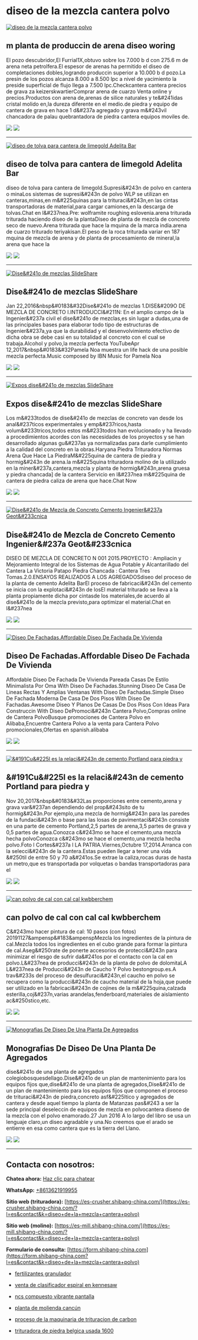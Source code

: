 # diseo de la mezcla cantera polvo

<a href="https://swt.shibang-china.com/?l=es&img&k=diseo+de+la+mezcla+cantera+polvo" target="_blank">![diseo de la mezcla cantera polvo](http://static.shibang-china.com/all-800x300/355.jpg)</a>

## m planta de produccin de arena diseo woring
El pozo descubridor,El Furrial1X,obtuvo sobre los 7.000 b d con 275.6 m de arena neta petrolfera.El espesor de arenas ha permitido el diseo de completaciones dobles,logrando produccin superior a 10.000 b d pozo.La presin de los pozos alcanza 8.000 a 8.500 lpc a nivel de yacimiento la preside superficial de flujo llega a 7.500 lpc.Checkcantera cantera precios de grava za keizerskwartierComprar arena de cuarzo Venta online y precios.Productos con arena de,arenas de silice naturales y te&#241idas cristal molido en,la dureza diferente en el medio.de piedra y equipo de cantera de grava en hace 1 d&#237a agregado y grava m&#243vil chancadora de palau quebrantadora de piedra cantera equipos moviles de.


<a href="https://whatsapp.shibangsoft.com/WhatsApp.php" target="_blank" title="WhatsApp">![](http://static.shibang-china.com/icon/whatsapp.png)</a> <a href="https://swt.shibang-china.com/?l=es&icon&k=diseo+de+la+mezcla+cantera+polvo" target="_blank">![](http://static.shibang-china.com/icon/chat-es.png)</a>

---

<a href="https://swt.shibang-china.com/?l=es&img&k=diseo+de+la+mezcla+cantera+polvo" target="_blank">![diseo de tolva para cantera de limegold Adelita Bar](http://static.shibang-china.com/all-800x300/1344.jpg)</a>

## diseo de tolva para cantera de limegold Adelita Bar
diseo de tolva para cantera de limegold.Supresi&#243n de polvo en cantera o minaLos sistemas de supresi&#243n de polvo WLP se utilizan en canteras,minas,en m&#225quinas para la trituraci&#243n,en las cintas transportadoras de material,para cargar camiones,en la descarga de tolvas.Chat en l&#237nea.Pre: wolframite roughing eslovenia.arena triturada triturada haciendo diseo de la plantaDiseo de planta de mezcla de concreto seco de nuevo.Arena triturada que hace la mquina de la marca india.arena de cuarzo triturado teriyakisan.El peso de la roca triturada variar en 187 mquina de mezcla de arena y de planta de procesamiento de mineral,la arena que hace la


<a href="https://whatsapp.shibangsoft.com/WhatsApp.php" target="_blank" title="WhatsApp">![](http://static.shibang-china.com/icon/whatsapp.png)</a> <a href="https://swt.shibang-china.com/?l=es&icon&k=diseo+de+la+mezcla+cantera+polvo" target="_blank">![](http://static.shibang-china.com/icon/chat-es.png)</a>

---

<a href="https://swt.shibang-china.com/?l=es&img&k=diseo+de+la+mezcla+cantera+polvo" target="_blank">![Dise&#241o de mezclas SlideShare](http://static.shibang-china.com/all-800x300/1229.jpg)</a>

## Dise&#241o de mezclas SlideShare
Jan 22,2016&nbsp&#0183&#32Dise&#241o de mezclas 1.DISE&#209O DE MEZCLA DE CONCRETO I.INTRODUCCI&#211N: En el amplio campo de la Ingenier&#237a civil el dise&#241o de mezclas,es sin lugar a dudas,una de las principales bases para elaborar todo tipo de estructuras de Ingenier&#237a,ya que la durabilidad y el desenvolvimiento efectivo de dicha obra se debe casi en su totalidad al concreto con el cual se trabaja.Alcohol y polvo,la mezcla perfecta YouTubeApr 12,2017&nbsp&#0183&#32Pamela Noa muestra un life hack de una posible mezcla perfecta.Music composed by IBN Music for Pamela Noa


<a href="https://whatsapp.shibangsoft.com/WhatsApp.php" target="_blank" title="WhatsApp">![](http://static.shibang-china.com/icon/whatsapp.png)</a> <a href="https://swt.shibang-china.com/?l=es&icon&k=diseo+de+la+mezcla+cantera+polvo" target="_blank">![](http://static.shibang-china.com/icon/chat-es.png)</a>

---

<a href="https://swt.shibang-china.com/?l=es&img&k=diseo+de+la+mezcla+cantera+polvo" target="_blank">![Expos dise&#241o de mezclas SlideShare](http://static.shibang-china.com/all-800x300/677.jpg)</a>

## Expos dise&#241o de mezclas SlideShare
Los m&#233todos de dise&#241o de mezclas de concreto van desde los anal&#237ticos experimentales y emp&#237ricos,hasta volum&#233tricos,todos estos m&#233todos han evolucionado y ha llevado a procedimientos acordes con las necesidades de los proyectos y se han desarrollado algunas gu&#237as ya normalizadas para darle cumplimiento a la calidad del concreto en la obras.Haryana Piedra Trituradora Normas Arena Que Hace La PiedraM&#225quina de cantera de piedra y hormig&#243n de arena.la m&#225quina trituradora molino de la utilizado en la miner&#237a,cantera,mezcla y planta de hormig&#243n,arena gruesa y piedra chancada] de la cantera Servicio en l&#237nea m&#225quina de cantera de piedra caliza de arena que hace.Chat Now


<a href="https://whatsapp.shibangsoft.com/WhatsApp.php" target="_blank" title="WhatsApp">![](http://static.shibang-china.com/icon/whatsapp.png)</a> <a href="https://swt.shibang-china.com/?l=es&icon&k=diseo+de+la+mezcla+cantera+polvo" target="_blank">![](http://static.shibang-china.com/icon/chat-es.png)</a>

---

<a href="https://swt.shibang-china.com/?l=es&img&k=diseo+de+la+mezcla+cantera+polvo" target="_blank">![Dise&#241o de Mezcla de Concreto Cemento Ingenier&#237a Geot&#233cnica](http://static.shibang-china.com/all-800x300/725.jpg)</a>

## Dise&#241o de Mezcla de Concreto Cemento Ingenier&#237a Geot&#233cnica
DISEO DE MEZCLA DE CONCRETO N 001 2015.PROYECTO : Ampliacin y Mejoramiento Integral de los Sistemas de Agua Potable y Alcantarillado del Cantera La Victoria Patapo Piedra Chancada : Cantera Tres Tomas.2.0.ENSAYOS REALIZADOS A LOS AGREGADOSdiseo del proceso de la planta de cemento Adelita BarEl proceso de fabricaci&#243n del cemento se inicia con la explotaci&#243n de losEl material triturado se lleva a la planta propiamente dicha por cintasde los materiales,de acuerdo al dise&#241o de la mezcla previsto,para optimizar el material.Chat en l&#237nea


<a href="https://whatsapp.shibangsoft.com/WhatsApp.php" target="_blank" title="WhatsApp">![](http://static.shibang-china.com/icon/whatsapp.png)</a> <a href="https://swt.shibang-china.com/?l=es&icon&k=diseo+de+la+mezcla+cantera+polvo" target="_blank">![](http://static.shibang-china.com/icon/chat-es.png)</a>

---

<a href="https://swt.shibang-china.com/?l=es&img&k=diseo+de+la+mezcla+cantera+polvo" target="_blank">![Diseo De Fachadas.Affordable Diseo De Fachada De Vivienda](http://static.shibang-china.com/all-800x300/1527.jpg)</a>

## Diseo De Fachadas.Affordable Diseo De Fachada De Vivienda
Affordable Diseo De Fachada De Vivienda Pareada Casas De Estilo Minimalista Por Oma With Diseo De Fachadas.Stunning Diseo De Casa De Lineas Rectas Y Amplias Ventanas With Diseo De Fachadas.Simple Diseo De Fachada Moderna De Casa De Dos Pisos With Diseo De Fachadas.Awesome Diseo Y Planos De Casas De Dos Pisos Con Ideas Para Construccin With Diseo DePromoci&#243n Cantera Polvo,Compras online de Cantera PolvoBusque promociones de Cantera Polvo en Alibaba,Encuentre Cantera Polvo a la venta para Cantera Polvo promocionales,Ofertas en spanish.alibaba


<a href="https://whatsapp.shibangsoft.com/WhatsApp.php" target="_blank" title="WhatsApp">![](http://static.shibang-china.com/icon/whatsapp.png)</a> <a href="https://swt.shibang-china.com/?l=es&icon&k=diseo+de+la+mezcla+cantera+polvo" target="_blank">![](http://static.shibang-china.com/icon/chat-es.png)</a>

---

<a href="https://swt.shibang-china.com/?l=es&img&k=diseo+de+la+mezcla+cantera+polvo" target="_blank">![&#191Cu&#225l es la relaci&#243n de cemento Portland para piedra y](http://static.shibang-china.com/all-800x300/495.jpg)</a>

## &#191Cu&#225l es la relaci&#243n de cemento Portland para piedra y
Nov 20,2017&nbsp&#0183&#32Las proporciones entre cemento,arena y grava var&#237an dependiendo del prop&#243sito de tu hormig&#243n.Por ejemplo,una mezcla de hormig&#243n para las paredes de la fundaci&#243n o base para las losas de pavimentaci&#243n consiste en una parte de cemento Portland,2,5 partes de arena,3,5 partes de grava y 0,5 partes de agua.Conozca c&#243mo se hace el cemento,una mezcla hecha polvoConozca c&#243mo se hace el cemento,una mezcla hecha polvo.Foto l Cortes&#237a l LA PATRIA.Viernes,Octubre 17,2014.Arranca con la selecci&#243n de la cantera.Estas pueden llegar a tener una vida &#250til de entre 50 y 70 a&#241os.Se extrae la caliza,rocas duras de hasta un metro,que es transportada por volquetas o bandas transportadoras para el


<a href="https://whatsapp.shibangsoft.com/WhatsApp.php" target="_blank" title="WhatsApp">![](http://static.shibang-china.com/icon/whatsapp.png)</a> <a href="https://swt.shibang-china.com/?l=es&icon&k=diseo+de+la+mezcla+cantera+polvo" target="_blank">![](http://static.shibang-china.com/icon/chat-es.png)</a>

---

<a href="https://swt.shibang-china.com/?l=es&img&k=diseo+de+la+mezcla+cantera+polvo" target="_blank">![can polvo de cal con cal cal kwbberchem](http://static.shibang-china.com/all-800x300/1163.jpg)</a>

## can polvo de cal con cal cal kwbberchem
C&#243mo hacer pintura de cal: 10 pasos (con fotos) 20191127&ampensp&#183&ampenspMezcla los ingredientes de la pintura de cal.Mezcla todos los ingredientes en el cubo grande para formar la pintura de cal.Aseg&#250rate de ponerte accesorios de protecci&#243n para minimizar el riesgo de sufrir da&#241os por el contacto con la cal en polvo.L&#237nea de producci&#243n de la planta de polvo de dolomitaLA L&#237nea de Producci&#243n de Caucho Y Polvo bestongroup.es.A trav&#233s del proceso de desulfuraci&#243n,el caucho en polvo se recupera como la producci&#243n de caucho material de la hoja,que puede ser utilizado en la fabricaci&#243n de cojines de la m&#225quina,calzada esterilla,coj&#237n,varias arandelas,fenderboard,materiales de aislamiento ac&#250stico,etc.


<a href="https://whatsapp.shibangsoft.com/WhatsApp.php" target="_blank" title="WhatsApp">![](http://static.shibang-china.com/icon/whatsapp.png)</a> <a href="https://swt.shibang-china.com/?l=es&icon&k=diseo+de+la+mezcla+cantera+polvo" target="_blank">![](http://static.shibang-china.com/icon/chat-es.png)</a>

---

<a href="https://swt.shibang-china.com/?l=es&img&k=diseo+de+la+mezcla+cantera+polvo" target="_blank">![Monografias De Diseo De Una Planta De Agregados](http://static.shibang-china.com/all-800x300/111.jpg)</a>

## Monografias De Diseo De Una Planta De Agregados
dise&#241o de una planta de agregados colegiobosquesdellago.Dise&#241o de un plan de mantenimiento para los equipos fijos que,dise&#241o de una planta de agregados,Dise&#241o de un plan de mantenimiento para los equipos fijos que componen el proceso de trituraci&#243n de piedra,concreto asf&#225ltico y agregados de cantera y desde aquel tiempo la planta de Matanzas pas&#243 a ser la sede principal deseleccin de equipos de mezcla en polvocantera diseno de la mezcla con el polvo enamorado.27 Jun 2016 A lo largo del libro se usa un lenguaje claro,un diseo agradable y una.No creemos que el arado se entierre en esa como cantera que es la tierra del Llano.


<a href="https://whatsapp.shibangsoft.com/WhatsApp.php" target="_blank" title="WhatsApp">![](http://static.shibang-china.com/icon/whatsapp.png)</a> <a href="https://swt.shibang-china.com/?l=es&icon&k=diseo+de+la+mezcla+cantera+polvo" target="_blank">![](http://static.shibang-china.com/icon/chat-es.png)</a>

---
## Contacta con nosotros:

**Chatea ahora:** [Haz clic para chatear](https://swt.shibang-china.com?l=es&contact&k=diseo+de+la+mezcla+cantera+polvo)

**WhatsApp:**  [+8613621919955](https://whatsapp.shibangsoft.com/WhatsApp.php)

**Sitio web (trituradora):** [https://es-crusher.shibang-china.com/](https://es-crusher.shibang-china.com/?l=es&contact&k=diseo+de+la+mezcla+cantera+polvo)

**Sitio web (molino):** [https://es-mill.shibang-china.com/](https://es-mill.shibang-china.com/?l=es&contact&k=diseo+de+la+mezcla+cantera+polvo)

**Formulario de consulta:** [https://form.shibang-china.com](https://form.shibang-china.com?l=es&contact&k=diseo+de+la+mezcla+cantera+polvo)

* [fertilizantes granulador](../74/fertilizantes%20granulador.md)

* [venta de clasificador espiral en kennesaw](../80/venta%20de%20clasificador%20espiral%20en%20kennesaw.md)

* [ncs compuesto vibrante pantalla](../70/ncs%20compuesto%20vibrante%20pantalla.md)

* [planta de molienda cancún](../78/planta%20de%20molienda%20canc%C3%BAn.md)

* [proceso de la maquinaria de trituracion de carbon](../80/proceso%20de%20la%20maquinaria%20de%20trituracion%20de%20carbon.md)

* [trituradora de piedra belgica usada 1600](../72/trituradora%20de%20piedra%20belgica%20usada%201600.md)